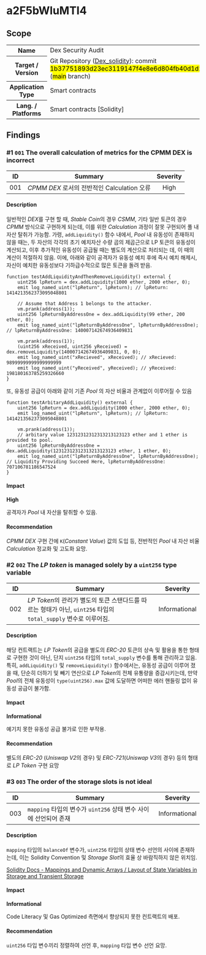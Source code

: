 # a2F5bWluMTI4

## Scope

<table>
  <tr>
    <th>Name</th>
    <td>Dex Security Audit</td>
  </tr>
  <tr>
    <th>Target / Version</th>
    <td>Git Repository (<a href="https://bit.ly/3XA4q4P" target="_blank">Dex_solidity</a>): commit <mark>1b37751893d23ec3119147f4e8e6d804fb40d1d1</mark> (<mark>main</mark> branch)</td>
  </tr>
  <tr>
    <th>Application Type</th>
    <td>Smart contracts</td>
  </tr>
  <tr>
    <th>Lang. / Platforms</th>
    <td>Smart contracts [Solidity]</td>
  </tr>
</table>

## Findings

### #1 `001` The overall calculation of metrics for the CPMM DEX is incorrect

|ID|Summary|Severity|
|:---:|-------|:---:|
|001|*CPMM DEX* 로서의 전반적인 Calculation 오류|High|

#### Description

일반적인 *DEX*를 구현 할 때, *Stable Coin*의 경우 *CSMM*, 기타 일반 토큰의 경우 *CPMM* 방식으로 구현하게 되는데, 이를 위한 *Calculation* 과정이 잘못 구현되어 풀 내 자산 탈취가 가능함. 가령, `addLiquidity()` 함수 내에서, *Pool* 내 유동성이 존재하지 않을 때는, 두 자산의 각각의 초기 예치자산 수량 곱의 제곱근으로 LP 토큰의 유동성이 계산되고, 이후 추가적인 유동성이 공급될 때는 별도의 계산으로 처리되는 데, 이 때의 계산이 적절하지 않음. 이에, 아래와 같이 공격자가 유동성 예치 후에 즉시 예치 해제시, 자신이 예치한 유동성보다 기하급수적으로 많은 토큰을 돌려 받음.

```solidity
function testAddLiquidityAndThenRemoveLiquidity() external {
    uint256 lpReturn = dex.addLiquidity(1000 ether, 2000 ether, 0);
    emit log_named_uint("lpReturn", lpReturn); // lpReturn: 1414213562373095048801

    // Assume that Address 1 belongs to the attacker.
    vm.prank(address(1));
    uint256 lpReturnByAddressOne = dex.addLiquidity(99 ether, 200 ether, 0);
    emit log_named_uint("lpReturnByAddressOne", lpReturnByAddressOne); // lpReturnByAddressOne: 140007142674936409831

    vm.prank(address(1));
    (uint256 xReceived, uint256 yReceived) = dex.removeLiquidity(140007142674936409831, 0, 0);
    emit log_named_uint("xRecieved", xReceived); // xRecieved: 98999999999999999999
    emit log_named_uint("yReceived", yReceived); // yReceived: 198180163785259326660
}
```

또, 유동성 공급이 아래와 같이 기존 *Pool* 의 자산 비율과 관계없이 이루어질 수 있음

```solidity
function testArbitaryAddLiquidity() external {
    uint256 lpReturn = dex.addLiquidity(1000 ether, 2000 ether, 0);
    emit log_named_uint("lpReturn", lpReturn); // lpReturn: 1414213562373095048801

    vm.prank(address(1));
    // arbitary value 12312312312313213123123 ether and 1 ether is provided to pool.
    uint256 lpReturnByAddressOne = dex.addLiquidity(12312312312313213123123 ether, 1 ether, 0);
    emit log_named_uint("lpReturnByAddressOne", lpReturnByAddressOne); // Liquidity Providing Succeed Here, lpReturnByAddressOne: 707106781186547524
}
```

#### Impact

**High**

공격자가 *Pool* 내 자산을 탈취할 수 있음.

#### Recommendation

*CPMM DEX* 구현 간에 `K`(*Constant Value*) 값의 도입 등, 전반적인 *Pool* 내 자산 비율 *Calculation* 정교화 및 고도화 요망.

### #2 `002` The *LP token* is managed solely by a `uint256` type variable

|ID|Summary|Severity|
|:---:|-------|:---:|
|002|*LP Token*의 관리가 별도의 토큰 스탠다드를 따르는 형태가 아닌, `uint256` 타입의 `total_supply` 변수로 이루어짐.|Informational|

#### Description

해당 컨트랙트는 *LP Token*의 공급을 별도의 *ERC-20* 토큰의 상속 및 활용을 통한 형태로 구현한 것이 아닌, 단지 `uint256` 타입의 `total_supply` 변수를 통해 관리하고 있음. 특히, `addLiquidity()` 및 `removeLiquidity()` 함수에서는, 유동성 공급이 이루어 졌을 때, 단순히 더하기 및 빼기 연산으로 *LP Token*의 전체 유통량을 증감시키는데, 만약 *Pool*의 전체 유동성이 `type(uint256).max` 값에 도달하면 어떠한 에러 핸들링 없이 유동성 공급이 불가함.

#### Impact

**Informational**

예기치 못한 유동성 공급 불가로 인한 부작용.

#### Recommendation

별도의 *ERC-20* (*Uniswap V2*의 경우) 및 *ERC-721*(*Uniswap V3*의 경우) 등의 형태로 *LP Token* 구현 요망

### #3 `003` The order of the storage slots is not ideal

|ID|Summary|Severity|
|:---:|-------|:---:|
|003|`mapping` 타입의 변수가 `uint256` 상태 변수 사이에 선언되어 존재|Informational|

#### Description

`mapping` 타입의 `balanceOf` 변수가, `uint256` 타입의 상태 변수 선언의 사이에 존재하는데, 이는 Solidity Convention 및 *Storage Slot*의 효율 상 바람직하지 않은 위치임.

[Solidity Docs - Mappings and Dynamic Arrays / Layout of State Variables in Storage and Transient Storage](https://docs.soliditylang.org/en/latest/internals/layout_in_storage.html#mappings-and-dynamic-arrays)

#### Impact

**Informational**

Code Literacy 및 Gas Optimized 측면에서 향상되지 못한 컨트랙트의 배포.

#### Recommendation

`uint256` 타입 변수끼리 정렬하여 선언 후, `mapping` 타입 변수 선언 요망.
